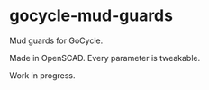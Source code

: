 # gocycle-mud-guards
Mud guards for GoCycle. 

Made in OpenSCAD. Every parameter is tweakable.

Work in progress.
